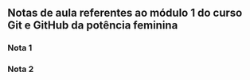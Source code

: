 ## Notas de aula referentes ao módulo 1 do curso Git e GitHub da potência feminina


### Nota 1 

### Nota 2


